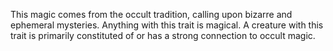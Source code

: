 This magic comes from the occult tradition, calling upon bizarre and ephemeral mysteries. Anything with this trait is magical. A creature with this trait is primarily constituted of or has a strong connection to occult magic.